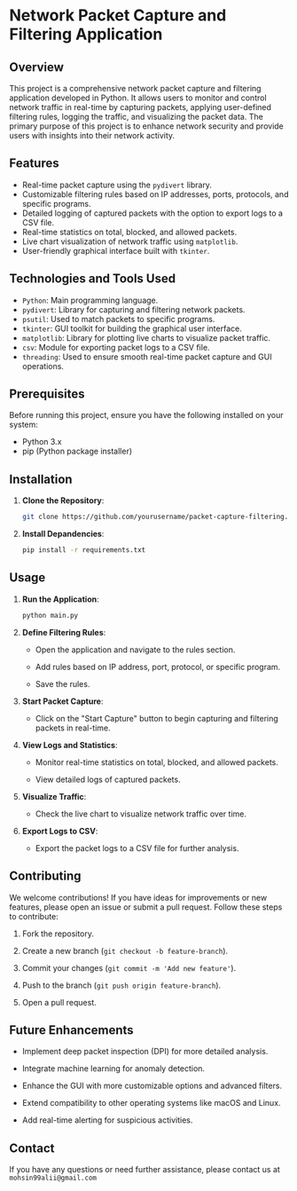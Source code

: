 # Network Packet Capture and Filtering Application

## Overview
This project is a comprehensive network packet capture and filtering application developed in Python. It allows users to monitor and control network traffic in real-time by capturing packets, applying user-defined filtering rules, logging the traffic, and visualizing the packet data. The primary purpose of this project is to enhance network security and provide users with insights into their network activity.

## Features
- Real-time packet capture using the `pydivert` library.
- Customizable filtering rules based on IP addresses, ports, protocols, and specific programs.
- Detailed logging of captured packets with the option to export logs to a CSV file.
- Real-time statistics on total, blocked, and allowed packets.
- Live chart visualization of network traffic using `matplotlib`.
- User-friendly graphical interface built with `tkinter`.

## Technologies and Tools Used
- ``Python``: Main programming language.
- ``pydivert``: Library for capturing and filtering network packets.
- ``psutil``: Used to match packets to specific programs.
- ``tkinter``: GUI toolkit for building the graphical user interface.
- ``matplotlib``: Library for plotting live charts to visualize packet traffic.
- ``csv``: Module for exporting packet logs to a CSV file.
- ``threading``: Used to ensure smooth real-time packet capture and GUI operations.

## Prerequisites
Before running this project, ensure you have the following installed on your system:
- Python 3.x
- pip (Python package installer)

## Installation
1. **Clone the Repository**:
   ```sh
   git clone https://github.com/yourusername/packet-capture-filtering.git

2. **Install Depandencies**:
    ```sh 
    pip install -r requirements.txt

## Usage
1. **Run the Application**:
    ```sh 
    python main.py

2. **Define Filtering Rules**:
    - Open the application and navigate to the rules section.

    - Add rules based on IP address, port, protocol, or specific program.

    - Save the rules.

3. **Start Packet Capture**:
    - Click on the "Start Capture" button to begin capturing and filtering packets in real-time.

4. **View Logs and Statistics**:
    - Monitor real-time statistics on total, blocked, and allowed packets.
    
    - View detailed logs of captured packets.

5. **Visualize Traffic**:
    - Check the live chart to visualize network traffic over time.

6. **Export Logs to CSV**:
    - Export the packet logs to a CSV file for further analysis.

## Contributing
We welcome contributions! If you have ideas for improvements or new features, please open an issue or submit a pull request. Follow these steps to contribute:

1. Fork the repository.

2. Create a new branch (``git checkout -b feature-branch``).

3. Commit your changes (``git commit -m 'Add new feature'``).

4. Push to the branch (``git push origin feature-branch``).

5. Open a pull request.

## Future Enhancements
- Implement deep packet inspection (DPI) for more detailed analysis.

- Integrate machine learning for anomaly detection.

- Enhance the GUI with more customizable options and advanced filters.

- Extend compatibility to other operating systems like macOS and Linux.

- Add real-time alerting for suspicious activities.

## Contact
If you have any questions or need further assistance, please contact us at ``mohsin99alii@gmail.com``



